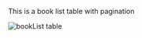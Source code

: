 This is a book list table with pagination

![bookList table](https://github.com/kaushikd207/book_Table_dashboard/assets/44206723/b95832a1-302f-4fe7-b2c5-af7ca9a17f8a)
